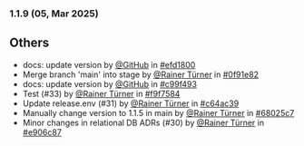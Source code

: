 ### 1.1.9 (05, Mar 2025)
## Others
- docs: update version by [<u>@GitHub</u>](https://www.github.com/GitHub) in [#efd1800](https://github.com/buerokratt/Buerokratt-onboarding/commit/efd1800)
- Merge branch 'main' into stage by [<u>@Rainer Türner</u>](https://www.github.com/RainerTürner) in [#0f91e82](https://github.com/buerokratt/Buerokratt-onboarding/commit/0f91e82)
- docs: update version by [<u>@GitHub</u>](https://www.github.com/GitHub) in [#c99f493](https://github.com/buerokratt/Buerokratt-onboarding/commit/c99f493)
- Test (#33) by [<u>@Rainer Türner</u>](https://www.github.com/RainerTürner) in [#f9f7584](https://github.com/buerokratt/Buerokratt-onboarding/commit/f9f7584)
- Update release.env (#31) by [<u>@Rainer Türner</u>](https://www.github.com/RainerTürner) in [#c64ac39](https://github.com/buerokratt/Buerokratt-onboarding/commit/c64ac39)
- Manually change version to 1.1.5 in main by [<u>@Rainer Türner</u>](https://www.github.com/RainerTürner) in [#68025c7](https://github.com/buerokratt/Buerokratt-onboarding/commit/68025c7)
- Minor changes in relational DB ADRs (#30) by [<u>@Rainer Türner</u>](https://www.github.com/RainerTürner) in [#e906c87](https://github.com/buerokratt/Buerokratt-onboarding/commit/e906c87)
